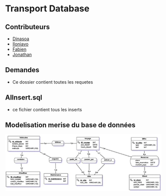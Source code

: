 # Transport Database

## Contributeurs
- [Dinasoa](https://github.com/Dinasoa)
- [Iloniavo](https://github.com/Iloniavo)
- [Fabien](https://github.com/Fabene)
- [Jonathan](https://github.com/EspereJonathan)

## Demandes

- Ce dossier contient toutes les requetes

## Allnsert.sql

- ce fichier contient tous les inserts

## Modelisation merise du base de données

![Transports Models](./image/modele.jpg "Transport DB Models ")

